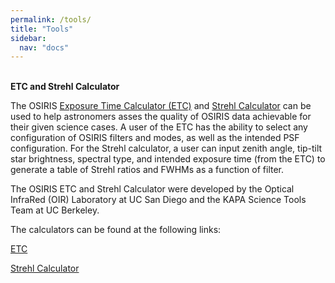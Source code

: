 ```yaml
---
permalink: /tools/
title: "Tools"
sidebar:
  nav: "docs"
---
```

<br>
<b>ETC and Strehl Calculator</b>

The OSIRIS <a href="https://oirlab.ucsd.edu/osiris/etc/" target="_blank">Exposure Time Calculator (ETC)</a> and <a href="http://bhs.astro.berkeley.edu:8501/" target="_blank">Strehl Calculator</a> can be used to help astronomers asses
the quality of OSIRIS data achievable for their given science cases. A user of the ETC has the ability to
select any configuration of OSIRIS filters and modes, as well as the intended PSF configuration. For the
Strehl calculator, a user can input zenith angle, tip-tilt star brightness, spectral type, and
intended exposure time (from the ETC) to generate a table of Strehl ratios and FWHMs as a function of filter.

The OSIRIS ETC and Strehl Calculator were developed by the Optical InfraRed (OIR) Laboratory at
UC San Diego and the KAPA Science Tools Team at UC Berkeley.

The calculators can be found at the following links:

<a href="https://oirlab.ucsd.edu/osiris/etc/" target="_blank">ETC</a>

<a href="http://bhs.astro.berkeley.edu:8501/" target="_blank">Strehl Calculator</a>



